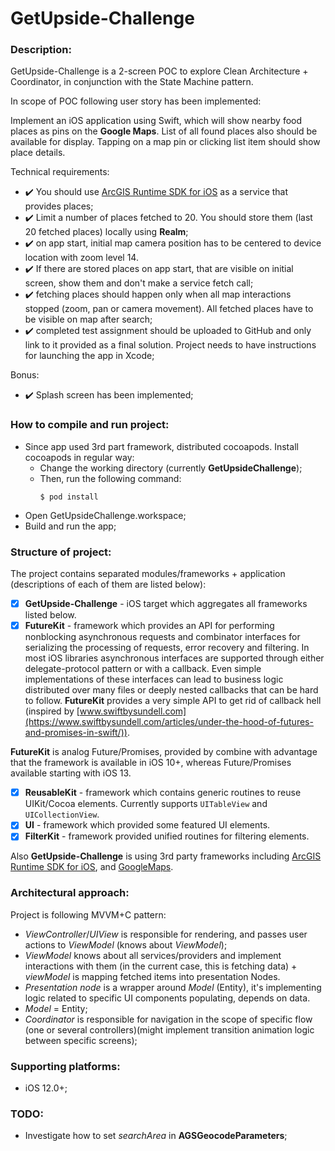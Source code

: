 # GetUpside-Challenge

### Description:

GetUpside-Challenge is a 2-screen POC to explore Clean Architecture + Coordinator, in conjunction with the State Machine pattern.

In scope of POC following user story has been implemented:

Implement an iOS application using Swift, which will show nearby food places as pins on the **Google Maps**. List of all found places also should be available for display. Tapping on a map pin or clicking list item should show place details.
 
 Technical requirements:
 - ✔️ You should use [ArcGIS Runtime SDK for iOS]( https://developers.arcgis.com/ios/) as a service that provides places;
 - ✔️ Limit a number of places fetched to 20. You should store them (last 20 fetched places) locally using **Realm**;
 - ✔️ on app start, initial map camera position has to be centered to device location with zoom level 14.
 - ✔️ If there are stored places on app start, that are visible on initial screen, show them and don't make a service fetch call;
 - ✔️ fetching places should happen only when all map interactions stopped (zoom, pan or camera movement). All fetched places have to be visible on map after search;
 - ✔️ completed test assignment should be uploaded to GitHub and only link to it provided as a final solution. Project needs to have instructions for launching the app in Xcode;

Bonus:
- ✔️ Splash screen has been implemented;

### How to compile and run project:

- Since app used 3rd part framework, distributed cocoapods. Install cocoapods in regular way:
    - Change the working directory (currently **GetUpsideChallenge**);
    - Then, run the following command:
        ```
        $ pod install
        ``` 
- Open GetUpsideChallenge.workspace;
- Build and run the app;

### Structure of project:

The project contains separated modules/frameworks + application (descriptions of each of them are listed below):

- [x] **GetUpside-Challenge** - iOS target which aggregates all frameworks listed below.
- [x] **FutureKit** - framework which provides an API for performing nonblocking asynchronous requests and combinator interfaces for serializing the processing of requests, error recovery and filtering. In most iOS libraries asynchronous interfaces are supported through either delegate-protocol pattern or with a callback. Even simple implementations of these interfaces can lead to business logic distributed over many files or deeply nested callbacks that can be hard to follow. **FutureKit** provides a very simple API to get rid of callback hell (inspired by [www.swiftbysundell.com](https://www.swiftbysundell.com/articles/under-the-hood-of-futures-and-promises-in-swift/)).

**FutureKit** is analog Future/Promises, provided by combine with advantage that the framework is available in iOS 10+, whereas Future/Promises available starting with iOS 13.

- [x] **ReusableKit** - framework which contains generic routines to reuse UIKit/Cocoa elements. Currently supports `UITableView` and `UICollectionView`.
- [x] **UI** - framework which provided some featured UI elements.
- [x] **FilterKit** - framework provided unified routines for filtering elements.

Also **GetUpside-Challenge** is using 3rd party frameworks including [ArcGIS Runtime SDK for iOS](https://developers.arcgis.com/ios/), and [GoogleMaps](https://developers.google.com/maps/documentation/ios-sdk/overview).

### Architectural approach:

Project is following MVVM+C pattern:
- *ViewController*/*UIView* is responsible for rendering, and passes user actions to *ViewModel* (knows about *ViewModel*);
- *ViewModel* knows about all services/providers and implement interactions with them (in the current case, this is fetching data) + *viewModel* is mapping fetched items into presentation Nodes.
- *Presentation node* is a wrapper around *Model* (Entity), it's implementing logic related to specific UI components populating, depends on data.
- *Model* = Entity;
- *Coordinator* is responsible for navigation in the scope of specific flow (one or several controllers)(might implement transition animation logic between specific screens);

### Supporting platforms:

- iOS 12.0+;

### TODO:

- Investigate how to set *searchArea* in **AGSGeocodeParameters**;
